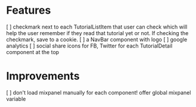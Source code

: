# Features

[ ] checkmark next to each TutorialListItem that user can check which will help the user remember if they read that tutorial yet or not. If checking the checkmark, save to a cookie.
[ ] a NavBar component with logo
[ ] google analytics
[ ] social share icons for FB, Twitter for each TutorialDetail component at the top

# Improvements

[ ] don't load mixpanel manually for each component! offer global mixpanel variable
